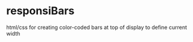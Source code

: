 responsiBars
============

html/css for creating color-coded bars at top of display to define current width
